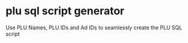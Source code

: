 # plu sql script generator
 Use PLU Names, PLU IDs and Ad IDs to seamlessly create the PLU SQL script
